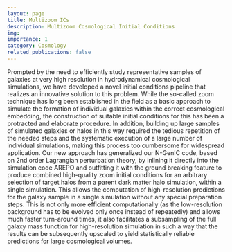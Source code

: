 ```yaml
---
layout: page
title: Multizoom ICs
description: Multizoom Cosmological Initial Conditions
img:
importance: 1
category: Cosmology
related_publications: false
---
```


Prompted by the need to efficiently study representative samples of galaxies at very high resolution in hydrodynamical cosmological simulations, we have developed a novel initial conditions pipeline that realizes an innovative solution to this problem. While the so-called zoom technique has long been established in the field as a basic approach to simulate the formation of individual galaxies within the correct cosmological embedding, the construction of suitable initial conditions for this has been a protracted and elaborate procedure. In addition, building up large samples of simulated galaxies or halos in this way required the tedious repetition of the needed steps and the systematic execution of a large number of individual simulations, making this process too cumbersome for widespread application. Our new approach has generalized our N-GenIC code, based on 2nd order Lagrangian perturbation theory, by inlining it directly into the simulation code AREPO and outfitting it with the ground breaking feature to produce combined high-quality zoom initial conditions for an arbitrary selection of target halos from a parent dark matter halo simulation, within a single simulation. This allows the computation of high-resolution predictions for the galaxy sample in a single simulation without any special preparation steps. This is not only more efficient computationally (as the low-resolution background has to be evolved only once instead of repeatedly) and allows much faster turn-around times, it also facilitates a subsampling of the full galaxy mass function for high-resolution simulation in such a way that the results can be subsequently upscaled to yield statistically reliable predictions for large cosmological volumes.
